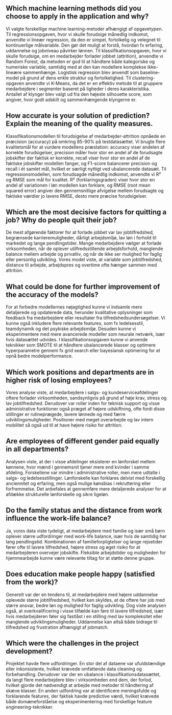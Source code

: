

## Which machine learning methods did you choose to apply in the application and why?

Vi valgte forskellige machine learning-metoder afhængigt af opgavetypen. Til regressionsopgaven, hvor vi skulle forudsige månedlig indkomst, anvendte vi lineær regression, da den er simpel, fortolkelig og velegnet til kontinuerlige målvariable. Den gør det muligt at forstå, hvordan fx erfaring, uddannelse og jobniveau påvirker lønnen. Til klassifikationsopgaven, hvor vi skulle forudsige, om en medarbejder forlader jobbet (attrition), anvendte vi Random Forest, da metoden er god til at håndtere både kategoriske og numeriske variable, samtidig med at den kan modellere komplekse ikke-lineære sammenhænge. Logistisk regression blev anvendt som baseline-model på grund af dens enkle struktur og fortolkelighed. Til clustering-opgaven anvendte vi K-Means, da det er en effektiv metode til at gruppere medarbejdere i segmenter baseret på ligheder i deres karakteristika. Antallet af klynger blev valgt ud fra den højeste silhouette score, som angiver, hvor godt adskilt og sammenhængende klyngerne er.

## How accurate is your solution of prediction? Explain the meaning of the quality measures.

Klassifikationsmodellen til forudsigelse af medarbejder-attrition opnåede en præcision (accuracy) på omkring 85-90% på testdatasættet. Vi brugte flere kvalitetsmål for at vurdere modellens præstation: accuracy viser andelen af korrekte forudsigelser, precision måler hvor stor en andel af de forudsagte jobskifter der faktisk er korrekte, recall viser hvor stor en andel af de faktiske jobskifter modellen fanger, og F1-score balancerer precision og recall i ét samlet mål, hvilket er særligt nyttigt ved ubalancerede datasæt. Til regressionsmodellen, som forudsagde månedlig indkomst, anvendte vi R² og RMSE som mål for kvalitet. R² (forklaringsgraden) viser hvor stor en andel af variationen i løn modellen kan forklare, og RMSE (root mean squared error) angiver den gennemsnitlige afvigelse mellem forudsagte og faktiske værdier jo lavere RMSE, desto mere præcise forudsigelser.

## Which are the most decisive factors for quitting a job? Why do people quit their job?

De mest afgørende faktorer for at forlade jobbet var lav jobtilfredshed, begrænsede karrieremuligheder, dårligt arbejdsmiljø, lav løn i forhold til markedet og lange pendlingstider. Mange medarbejdere vælger at forlade virksomheden, når de oplever utilfredsstillende arbejdsforhold, manglende balance mellem arbejde og privatliv, og når de ikke ser mulighed for faglig eller personlig udvikling. Vores model viste, at variable som jobtilfredshed, distance til arbejde, arbejdspres og overtime ofte hænger sammen med attrition.

## What could be done for further improvement of the accuracy of the models?

For at forbedre modellernes nøjagtighed kunne vi indsamle mere detaljerede og opdaterede data, herunder kvalitative oplysninger som feedback fra medarbejdere eller resultater fra tilfredshedsundersøgelser. Vi kunne også inkludere flere relevante features, som fx ledelsesstil, teamdynamik og det psykiske arbejdsmiljø. Desuden kunne vi eksperimentere med mere avancerede modeller som neurale netværk, især hvis datasættet udvides. I klassifikationsopgaven kunne vi anvende teknikker som SMOTE til at håndtere ubalancerede klasser og optimere hyperparametre gennem fx grid search eller bayesiansk optimering for at opnå bedre modelperformance.

## Which work positions and departments are in higher risk of losing employees?

Vores analyse viste, at medarbejdere i salgs- og kundeserviceafdelinger oftere forlader virksomheden, sandsynligvis på grund af høje krav, stress og lav jobtilfredshed. Derudover var roller inden for teknisk support og visse administrative funktioner også præget af højere udskiftning, ofte fordi disse stillinger er rutineprægede, lavere lønnede og med færre udviklingsmuligheder. Positioner med meget overarbejde og lav intern mobilitet så også ud til at have højere risiko for attrition.

## Are employees of different gender paid equally in all departments?

Analysen viste, at der i visse afdelinger eksisterer en lønforskel mellem kønnene, hvor mænd i gennemsnit tjener mere end kvinder i samme afdeling. Forskellene var mindre i administrative roller, men mere udtalte i salgs- og ledelsesstillinger. Lønforskelle kan forklares delvist med forskellig anciennitet og erfaring, men også mulige kønsbias i rekruttering eller forfremmelse. Det anbefales at gennemføre mere detaljerede analyser for at afdække strukturelle lønforskelle og sikre ligeløn.

## Do the family status and the distance from work influence the work-life balance?

Ja, vores data viste tydeligt, at medarbejdere med familie og især små børn oplever større udfordringer med work-life balance, især hvis de samtidig har lang pendlingstid. Kombinationen af familieforpligtelser og lange rejsetider fører ofte til lavere tilfredshed, højere stress og øget risiko for at medarbejderen overvejer jobskifte. Fleksible arbejdstider og muligheden for hjemmearbejde kunne være relevante tiltag for at støtte denne gruppe.

## Does education make people happy (satisfied from the work)?

Generelt var der en tendens til, at medarbejdere med højere uddannelse oplevede større jobtilfredshed, hvilket kan skyldes, at de oftere har job med større ansvar, bedre løn og mulighed for faglig udvikling. Dog viste analysen også, at overkvalificering i visse tilfælde kan føre til lavere tilfredshed, især hvis medarbejderen føler sig fastlåst i en stilling med lav kompleksitet eller manglende udviklingsmuligheder. Uddannelse kan altså både bidrage til tilfredshed og frustration afhængigt af jobmatch.

## Which were the challenges in the project development?

Projektet havde flere udfordringer. En stor del af dataene var ufuldstændige eller inkonsistente, hvilket krævede omfattende data cleaning og forbehandling. Derudover var der en ubalance i klassifikationsdatasættet, da langt flere medarbejdere blev i virksomheden end dem, der forlod, hvilket gjorde det nødvendigt at arbejde med metoder til håndtering af skæve klasser. En anden udfordring var at identificere meningsfulde og forklarende features, der faktisk havde predictive værdi, hvilket krævede både domæneforståelse og eksperimentering med forskellige feature engineering-teknikker.

